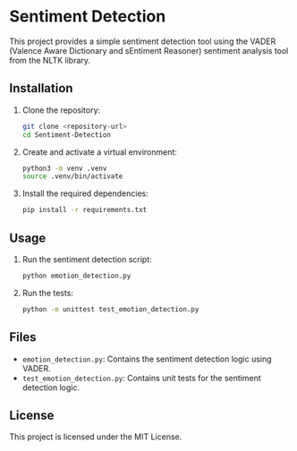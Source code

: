 # Sentiment Detection

This project provides a simple sentiment detection tool using the VADER (Valence Aware Dictionary and sEntiment Reasoner) sentiment analysis tool from the NLTK library.

## Installation

1. Clone the repository:
    ```sh
    git clone <repository-url>
    cd Sentiment-Detection
    ```

2. Create and activate a virtual environment:
    ```sh
    python3 -m venv .venv
    source .venv/bin/activate
    ```

3. Install the required dependencies:
    ```sh
    pip install -r requirements.txt
    ```

## Usage

1. Run the sentiment detection script:
    ```sh
    python emotion_detection.py
    ```

2. Run the tests:
    ```sh
    python -m unittest test_emotion_detection.py
    ```

## Files

- `emotion_detection.py`: Contains the sentiment detection logic using VADER.
- `test_emotion_detection.py`: Contains unit tests for the sentiment detection logic.

## License

This project is licensed under the MIT License.
